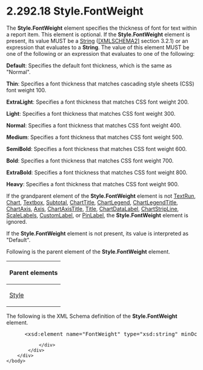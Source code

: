 <html dir="LTR" xmlns:mshelp="http://msdn.microsoft.com/mshelp" xmlns:ddue="http://ddue.schemas.microsoft.com/authoring/2003/5" xmlns:xlink="http://www.w3.org/1999/xlink" xmlns:tool="http://www.microsoft.com/tooltip">
    <head>
        <meta http-equiv="Content-Type" content="text/html; CHARSET=utf-8"></meta>
        <meta name="save" content="history"></meta>
        <title>2.292.18 Style.FontWeight</title>
        <xml>
            <mshelp:toctitle title="2.292.18 Style.FontWeight"></mshelp:toctitle>
            <mshelp:rltitle title="[MS-RDL]: Style.FontWeight"></mshelp:rltitle>
            <mshelp:keyword index="A" term="7e471552-9317-46e2-8d35-6566d1e69321"></mshelp:keyword>
            <mshelp:attr name="DCSext.ContentType" value="open specification"></mshelp:attr>
            <mshelp:attr name="AssetID" value="7e471552-9317-46e2-8d35-6566d1e69321"></mshelp:attr>
            <mshelp:attr name="TopicType" value="kbRef"></mshelp:attr>
            <mshelp:attr name="DCSext.Title" value="[MS-RDL]: Style.FontWeight" />
        </xml>
    </head>
    <body>
        <div id="header">
            <h1 class="heading">2.292.18 Style.FontWeight</h1>
        </div>
        <div id="mainSection">
            <div id="mainBody">
                <div id="allHistory" class="saveHistory"></div>
                <div id="sectionSection0" class="section" name="collapseableSection">
                    

<p>The <b>Style.FontWeight</b> element specifies the thickness
of font for text within a report item. This element is optional. If the <b>Style.FontWeight</b>
element is present, its value MUST be a <a href="1ed81ef3-a683-45e3-aaad-bd2bbe71bc3d.html">String</a> (<a href="https://go.microsoft.com/fwlink/?LinkId=90610">[XMLSCHEMA2]</a> section
3.2.1) or an expression that evaluates to a <b>String</b>. The value of this
element MUST be one of the following or an expression that evaluates to one of
the following:</p>

<p><b>Default</b>: Specifies the default font thickness,
which is the same as &quot;Normal&quot;.</p>

<p><b>Thin</b>: Specifies a font thickness that matches
cascading style sheets (CSS) font weight 100.</p>

<p><b>ExtraLight</b>: Specifies a font thickness that
matches CSS font weight 200.</p>

<p><b>Light</b>: Specifies a font thickness that matches
CSS font weight 300.</p>

<p><b>Normal</b>: Specifies a font thickness that
matches CSS font weight 400.</p>

<p><b>Medium</b>: Specifies a font thickness that
matches CSS font weight 500.</p>

<p><b>SemiBold</b>: Specifies a font thickness that
matches CSS font weight 600.</p>

<p><b>Bold</b>: Specifies a font thickness that matches
CSS font weight 700.</p>

<p><b>ExtraBold</b>: Specifies a font thickness that
matches CSS font weight 800.</p>

<p><b>Heavy</b>: Specifies a font thickness that matches
CSS font weight 900.</p>

<p>If the grandparent element of the <b>Style.FontWeight</b>
element is not <a href="90623d67-443b-4480-9869-e03277a6223a.html">TextRun</a>,
<a href="b0ab5524-7eb2-47a7-a4d3-230f5c8c5526.html">Chart</a>, <a href="469d0032-b5ec-43d9-ab36-d3a88b9cc1f6.html">Textbox</a>, <a href="44172a0a-a53f-423e-be81-08352a109961.html">Subtotal</a>, <a href="67fc30a5-9c4a-4eaa-aec9-b2f734b240f5.html">ChartTitle</a>, <a href="68a0757c-8f1a-42b9-9473-ccedd40029fb.html">ChartLegend</a>, <a href="f52c13d7-bd88-459b-aa48-9a5201c14004.html">ChartLegendTitle</a>, <a href="0c19f1cb-ef68-4c28-a2d0-8601b7fd0f32.html">ChartAxis</a>, <a href="2bfb943e-7cfe-41c1-baa4-5739a99a341b.html">Axis</a>, <a href="8fde02ea-8499-4f99-a339-840397fd79fc.html">ChartAxisTitle</a>, <a href="ad26c51e-d1ae-4ab1-9324-7bec1efc2ada.html">Title</a>, <a href="cb4e56a8-c079-4788-a576-cec2510f5b96.html">ChartDataLabel</a>, <a href="4b96c12c-5a8d-4335-b76c-da86e7328c63.html">ChartStripLine</a>, <a href="7e678f86-f918-4069-822a-f1324ab0b043.html">ScaleLabels</a>, <a href="519139e8-6188-4286-b148-dfd76a0a6be4.html">CustomLabel</a>, or <a href="8a95fbbe-67d8-418f-8b2c-dc7fb18fdf6b.html">PinLabel</a>, the <b>Style.FontWeight</b>
element is ignored.</p>

<p>If the <b>Style.FontWeight</b> element is not present, its
value is interpreted as &quot;Default&quot;.</p>

<p>Following is the parent element of the <b>Style.FontWeight</b>
element.</p>

<table>
 <thead>
  <tr>
   <th>
   <p>Parent elements</p>
   </th>
  </tr>
 </thead>
 <tr>
  <td>
  <p><a href="ea446209-9c6a-46ce-b472-fae8b8350b37.html">Style</a></p>
  </td>
 </tr>
</table>

<p>The following is the XML Schema definition of the <b>Style.FontWeight</b>
element.</p>

<dl>
<dd>
<div><pre> &lt;xsd:element name=&quot;FontWeight&quot; type=&quot;xsd:string&quot; minOccurs=&quot;0&quot; /&gt;
</pre></div>
</dd></dl>


                </div>
            </div>
        </div>
    </body>
</html>